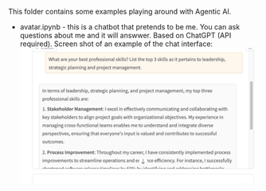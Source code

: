 This folder contains some examples playing around with Agentic AI. 

* avatar.ipynb - this is a chatbot that pretends to be me. You can ask questions about me and it will answwer. Based on ChatGPT  (API required). Screen shot of an example of the chat interface:
![Chatbot Example Screenshot](avatar_chat_example.png)